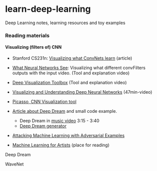 # learn-deep-learning
Deep Learning notes, learning resources and toy examples

### Reading materials

#### Visualizing (filters of) CNN
- Stanford CS231n: [Visualizing what ConvNets learn](http://cs231n.github.io/understanding-cnn/)  (article)

- [What Neural Networks See](https://experiments.withgoogle.com/what-neural-nets-see): Visualizing what different convFilters outputs with the input video. (Tool and explanation video)

- [Deep Visualization Toolbox](https://www.youtube.com/watch?v=AgkfIQ4IGaM&t=78s) (Tool and explanation video)

- [Visualizing and Understanding Deep Neural Networks](https://www.youtube.com/watch?v=ghEmQSxT6tw&t=5s) (47min-video)

- [Picasso, CNN Visualization tool](https://medium.com/merantix/picasso-a-free-open-source-visualizer-for-cnns-d8ed3a35cfc5)

- [Article about Deep Dream](https://blog.keras.io/how-convolutional-neural-networks-see-the-world.html) and small code example.
    - Deep Dream in [music video](https://www.youtube.com/watch?v=XatXy6ZhKZw) 3:15 - 3:40
    - [Deep Dream generator](https://deepdreamgenerator.com)

- [Attacking Machine Learning with Adversarial Examples](https://openai.com/blog/adversarial-example-research/)

- [Machine Learning for Artists](http://ml4a.github.io)   (place for reading)


Deep Dream

WaveNet
